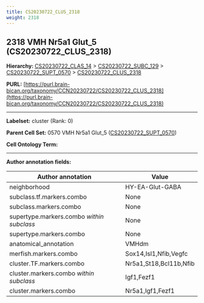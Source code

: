 ```yaml
---
title: CS20230722_CLUS_2318
weight: 2318
---
```

## 2318 VMH Nr5a1 Glut_5 (CS20230722_CLUS_2318)
<b>Hierarchy: </b>
[CS20230722_CLAS_14](../CS20230722_CLAS_14) >
[CS20230722_SUBC_129](../CS20230722_SUBC_129) >
[CS20230722_SUPT_0570](../CS20230722_SUPT_0570) >
[CS20230722_CLUS_2318](../CS20230722_CLUS_2318)

**PURL:** [https://purl.brain-bican.org/taxonomy/CCN20230722/CS20230722_CLUS_2318](https://purl.brain-bican.org/taxonomy/CCN20230722/CS20230722_CLUS_2318)

---


**Labelset:** cluster (Rank: 0)

**Parent Cell Set:** 0570 VMH Nr5a1 Glut_5 ([CS20230722_SUPT_0570](../CS20230722_SUPT_0570))



**Cell Ontology Term:** 

[MARKER GENES.]: #


---

[TRANSFERRED ANNOTATIONS.]: #


[AUTHOR ANNOTATION FIELDS.]: #


**Author annotation fields:**

| Author annotation | Value |
|-------------------|-------|
|neighborhood|HY-EA-Glut-GABA|
|subclass.tf.markers.combo|None|
|subclass.markers.combo|None|
|supertype.markers.combo _within subclass_|None|
|supertype.markers.combo|None|
|anatomical_annotation|VMHdm|
|merfish.markers.combo|Sox14,Isl1,Nfib,Vegfc|
|cluster.TF.markers.combo|Nr5a1,St18,Bcl11b,Nfib|
|cluster.markers.combo _within subclass_|Igf1,Fezf1|
|cluster.markers.combo|Nr5a1,Igf1,Fezf1|

